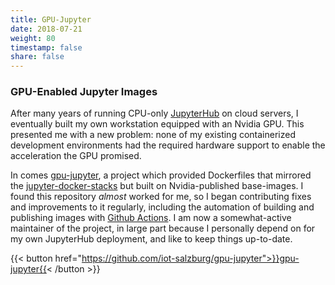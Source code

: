 ```yaml
---
title: GPU-Jupyter
date: 2018-07-21
weight: 80
timestamp: false
share: false
---
```


### GPU-Enabled Jupyter Images

After many years of running CPU-only [JupyterHub](./#containerized-jupyterhub) on cloud servers, I eventually built my own workstation equipped with an Nvidia GPU.
This presented me with a new problem: none of my existing containerized development environments had the required hardware support to enable the acceleration the GPU promised.

In comes [gpu-jupyter][gpus], a project which provided Dockerfiles that mirrored the [jupyter-docker-stacks][stacks] but built on Nvidia-published base-images.
I found this repository _almost_ worked for me, so I began contributing fixes and improvements to it regularly, including the automation of building and publishing images with [Github Actions][actions].
I am now a somewhat-active maintainer of the project, in large part because I personally depend on for my own JupyterHub deployment, and like to keep things up-to-date.

{{< button href="https://github.com/iot-salzburg/gpu-jupyter">}}gpu-jupyter{{< /button >}}


[gpus]: https://github.com/iot-salzburg/gpu-jupyter
[stacks]: https://github.com/jupyter/jupyter-docker-stacks
[actions]: https://github.com/features/actions